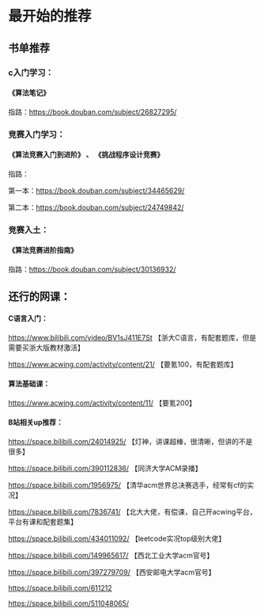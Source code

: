 # **最开始的推荐**



## 书单推荐



### c入门学习： 

#### 《算法笔记》

指路：https://book.douban.com/subject/26827295/



### 竞赛入门学习： 

#### 《算法竞赛入门到进阶》 、 《挑战程序设计竞赛》

指路：

第一本：https://book.douban.com/subject/34465629/

第二本：https://book.douban.com/subject/24749842/



### 竞赛入土： 

#### 《算法竞赛进阶指南》

指路：https://book.douban.com/subject/30136932/





## 还行的网课：



#### C语言入门：

https://www.bilibili.com/video/BV1sJ411E7St  【浙大C语言，有配套题库，但是需要买浙大版教材激活】

https://www.acwing.com/activity/content/21/  【要氪100，有配套题库】



#### 算法基础课：

https://www.acwing.com/activity/content/11/  【要氪200】



#### B站相关up推荐：

https://space.bilibili.com/24014925/  【灯神，讲课超棒，很清晰，但讲的不是很多】

https://space.bilibili.com/390112836/  【同济大学ACM录播】

https://space.bilibili.com/1956975/  【清华acm世界总决赛选手，经常有cf的实况】

https://space.bilibili.com/7836741/   【北大大佬，有偿课，自己开acwing平台，平台有课和配套题集】

https://space.bilibili.com/434011092/   【leetcode实况top级别大佬】

https://space.bilibili.com/149965617/   【西北工业大学acm官号】

https://space.bilibili.com/397279709/  【西安邮电大学acm官号】

https://space.bilibili.com/611212

https://space.bilibili.com/511048065/

